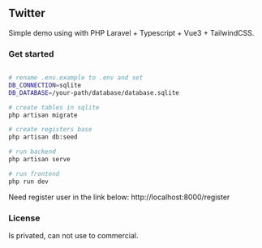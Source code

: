 ## Twitter

Simple demo using with PHP Laravel + Typescript + Vue3 + TailwindCSS.

### Get started

```bash

# rename .env.example to .env and set
DB_CONNECTION=sqlite
DB_DATABASE=/your-path/database/database.sqlite

# create tables in sqlite
php artisan migrate

# create registers base
php artisan db:seed

# run backend
php artisan serve

# run frontend
php run dev

```

Need register user in the link below:
http://localhost:8000/register


### License

Is privated, can not use to commercial.
